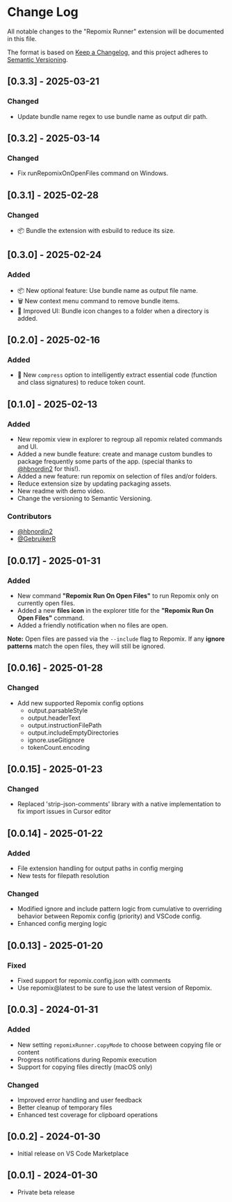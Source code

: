 # Change Log

All notable changes to the "Repomix Runner" extension will be documented in this file.

The format is based on [Keep a Changelog](https://keepachangelog.com/en/1.1.0/),
and this project adheres to [Semantic Versioning](https://semver.org/spec/v2.0.0.html).

## [0.3.3] - 2025-03-21

### Changed

- Update bundle name regex to use bundle name as output dir path.

## [0.3.2] - 2025-03-14

### Changed

- Fix runRepomixOnOpenFiles command on Windows.

## [0.3.1] - 2025-02-28

### Changed

- 📦 Bundle the extension with esbuild to reduce its size.

## [0.3.0] - 2025-02-24

### Added

- 📦 New optional feature: Use bundle name as output file name.
- 🗑️ New context menu command to remove bundle items.
- 📁 Improved UI: Bundle icon changes to a folder when a directory is added.

## [0.2.0] - 2025-02-16

### Added

- 🧠 New `compress` option to intelligently extract essential code (function and class signatures) to reduce token count.

## [0.1.0] - 2025-02-13

### Added

- New repomix view in explorer to regroup all repomix related commands and UI.
- Added a new bundle feature: create and manage custom bundles to package frequently some parts of the app. (special thanks to [@hbnordin2](https://github.com/hbnordin2) for this!).
- Added a new feature: run repomix on selection of files and/or folders.
- Reduce extension size by updating packaging assets.
- New readme with demo video.
- Change the versioning to Semantic Versioning.

### Contributors

- [@hbnordin2](https://github.com/hbnordin2)
- [@GebruikerR](https://github.com/GebruikerR)

## [0.0.17] - 2025-01-31

### Added

- New command **"Repomix Run On Open Files"** to run Repomix only on currently open files.
- Added a new **files icon** in the explorer title for the **"Repomix Run On Open Files"** command.
- Added a friendly notification when no files are open.

**Note:** Open files are passed via the `--include` flag to Repomix. If any **ignore patterns** match the open files, they will still be ignored.

## [0.0.16] - 2025-01-28

### Changed

- Add new supported Repomix config options
  - output.parsableStyle
  - output.headerText
  - output.instructionFilePath
  - output.includeEmptyDirectories
  - ignore.useGitignore
  - tokenCount.encoding

## [0.0.15] - 2025-01-23

### Changed

- Replaced 'strip-json-comments' library with a native implementation to fix import issues in Cursor editor

## [0.0.14] - 2025-01-22

### Added

- File extension handling for output paths in config merging
- New tests for filepath resolution

### Changed

- Modified ignore and include pattern logic from cumulative to overriding behavior between Repomix config (priority) and VSCode config.
- Enhanced config merging logic

## [0.0.13] - 2025-01-20

### Fixed

- Fixed support for repomix.config.json with comments
- Use repomix@latest to be sure to use the latest version of Repomix.

## [0.0.3] - 2024-01-31

### Added

- New setting `repomixRunner.copyMode` to choose between copying file or content
- Progress notifications during Repomix execution
- Support for copying files directly (macOS only)

### Changed

- Improved error handling and user feedback
- Better cleanup of temporary files
- Enhanced test coverage for clipboard operations

## [0.0.2] - 2024-01-30

- Initial release on VS Code Marketplace

## [0.0.1] - 2024-01-30

- Private beta release
